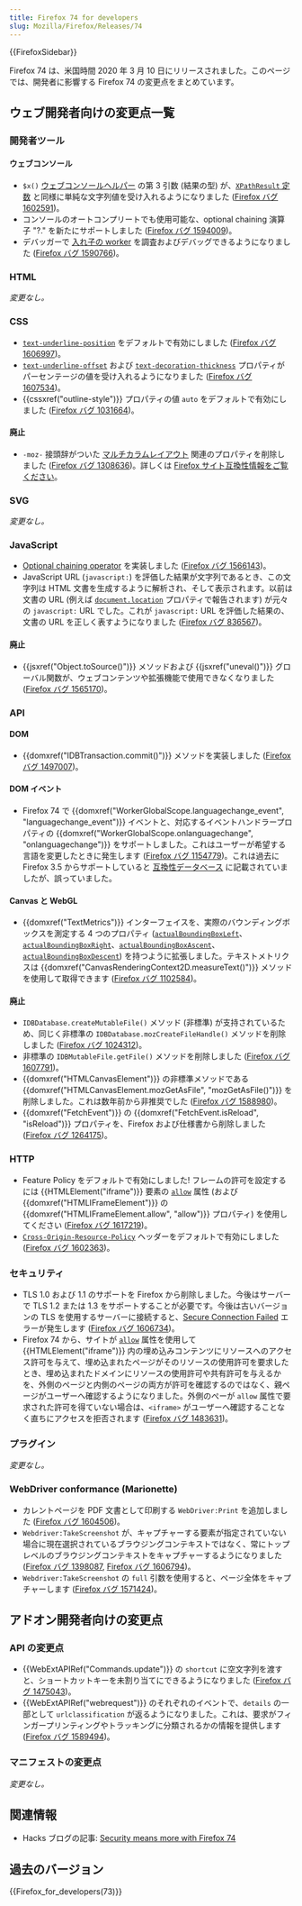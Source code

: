 ```yaml
---
title: Firefox 74 for developers
slug: Mozilla/Firefox/Releases/74
---
```


{{FirefoxSidebar}}

Firefox 74 は、米国時間 2020 年 3 月 10 日にリリースされました。このページでは、開発者に影響する Firefox 74 の変更点をまとめています。

## ウェブ開発者向けの変更点一覧

### 開発者ツール

#### ウェブコンソール

- `$x()` [ウェブコンソールヘルパー](https://firefox-source-docs.mozilla.org/devtools-user/web_console/helpers/index.html) の第 3 引数 (結果の型) が、[`XPathResult` 定数](/ja/docs/Web/API/XPathResult#Constants) と同様に単純な文字列値を受け入れるようになりました ([Firefox バグ 1602591](https://bugzil.la/1602591))。
- コンソールのオートコンプリートでも使用可能な、optional chaining 演算子 "?." を新たにサポートしました ([Firefox バグ 1594009](https://bugzil.la/1594009))。
- デバッガーで [入れ子の worker](/ja/docs/Web/API/Web_Workers_API/Using_web_workers) を調査およびデバッグできるようになりました ([Firefox バグ 1590766](https://bugzil.la/1590766))。

### HTML

_変更なし。_

### CSS

- [`text-underline-position`](/ja/docs/Web/CSS/text-underline-position) をデフォルトで有効にしました ([Firefox バグ 1606997](https://bugzil.la/1606997))。
- [`text-underline-offset`](/ja/docs/Web/CSS/text-underline-offset) および [`text-decoration-thickness`](/ja/docs/Web/CSS/text-decoration-thickness) プロパティがパーセンテージの値を受け入れるようになりました ([Firefox バグ 1607534](https://bugzil.la/1607534))。
- {{cssxref("outline-style")}} プロパティの値 `auto` をデフォルトで有効にしました ([Firefox バグ 1031664](https://bugzil.la/1031664))。

#### 廃止

- `-moz-` 接頭辞がついた [マルチカラムレイアウト](/ja/docs/Learn/CSS/CSS_layout/Multiple-column_Layout) 関連のプロパティを削除しました ([Firefox バグ 1308636](https://bugzil.la/1308636))。詳しくは [Firefox サイト互換性情報をご覧ください](https://www.fxsitecompat.dev/docs/2020/prefixed-css-multi-column-properties-have-been-removed/)。

### SVG

_変更なし。_

### JavaScript

- [Optional chaining operator](/ja/docs/Web/JavaScript/Reference/Operators/Optional_chaining) を実装しました ([Firefox バグ 1566143](https://bugzil.la/1566143))。
- JavaScript URL (`javascript:`) を評価した結果が文字列であるとき、この文字列は HTML 文書を生成するように解析され、そして表示されます。以前は文書の URL (例えば [`document.location`](/ja/docs/Web/API/Document/location) プロパティで報告されます) が元々の `javascript:` URL でした。これが `javascript:` URL を評価した結果の、文書の URL を正しく表すようになりました ([Firefox バグ 836567](https://bugzil.la/836567))。

#### 廃止

- {{jsxref("Object.toSource()")}} メソッドおよび {{jsxref("uneval()")}} グローバル関数が、ウェブコンテンツや拡張機能で使用できなくなりました ([Firefox バグ 1565170](https://bugzil.la/1565170))。

### API

#### DOM

- {{domxref("IDBTransaction.commit()")}} メソッドを実装しました ([Firefox バグ 1497007](https://bugzil.la/1497007))。

#### DOM イベント

- Firefox 74 で {{domxref("WorkerGlobalScope.languagechange_event", "languagechange_event")}} イベントと、対応するイベントハンドラープロパティの {{domxref("WorkerGlobalScope.onlanguagechange", "onlanguagechange")}} をサポートしました。これはユーザーが希望する言語を変更したときに発生します ([Firefox バグ 1154779](https://bugzil.la/1154779))。これは過去に Firefox 3.5 からサポートしていると [互換性データベース](https://github.com/mdn/browser-compat-data) に記載されていましたが、誤っていました。

#### Canvas と WebGL

- {{domxref("TextMetrics")}} インターフェイスを、実際のバウンディングボックスを測定する 4 つのプロパティ ([`actualBoundingBoxLeft`](/ja/docs/Web/API/TextMetrics/actualBoundingBoxLeft)、[`actualBoundingBoxRight`](/ja/docs/Web/API/TextMetrics/actualBoundingBoxRight)、[`actualBoundingBoxAscent`](/ja/docs/Web/API/TextMetrics/actualBoundingBoxAscent)、[`actualBoundingBoxDescent`](/ja/docs/Web/API/TextMetrics/actualBoundingBoxDescent)) を持つように拡張しました。テキストメトリクスは {{domxref("CanvasRenderingContext2D.measureText()")}} メソッドを使用して取得できます ([Firefox バグ 1102584](https://bugzil.la/1102584))。

#### 廃止

- `IDBDatabase.createMutableFile()` メソッド (非標準) が支持されているため、同じく非標準の `IDBDatabase.mozCreateFileHandle()` メソッドを削除しました ([Firefox バグ 1024312](https://bugzil.la/1024312))。
- 非標準の `IDBMutableFile.getFile()` メソッドを削除しました ([Firefox バグ 1607791](https://bugzil.la/1607791))。
- {{domxref("HTMLCanvasElement")}} の非標準メソッドである {{domxref("HTMLCanvasElement.mozGetAsFile", "mozGetAsFile()")}} を削除しました。これは数年前から非推奨でした ([Firefox バグ 1588980](https://bugzil.la/1588980))。
- {{domxref("FetchEvent")}} の {{domxref("FetchEvent.isReload", "isReload")}} プロパティを、Firefox および仕様書から削除しました ([Firefox バグ 1264175](https://bugzil.la/1264175))。

### HTTP

- Feature Policy をデフォルトで有効にしました! フレームの許可を設定するには {{HTMLElement("iframe")}} 要素の [`allow`](/ja/docs/Web/HTML/Element/iframe#allow) 属性 (および {{domxref("HTMLIFrameElement")}} の {{domxref("HTMLIFrameElement.allow", "allow")}} プロパティ) を使用してください ([Firefox バグ 1617219](https://bugzil.la/1617219))。
- [`Cross-Origin-Resource-Policy`](/ja/docs/Web/HTTP/Headers/Cross-Origin-Resource-Policy) ヘッダーをデフォルトで有効にしました ([Firefox バグ 1602363](https://bugzil.la/1602363))。

### セキュリティ

- TLS 1.0 および 1.1 のサポートを Firefox から削除しました。今後はサーバーで TLS 1.2 または 1.3 をサポートすることが必要です。今後は古いバージョンの TLS を使用するサーバーに接続すると、[Secure Connection Failed](https://support.mozilla.org/en-US/kb/secure-connection-failed-firefox-did-not-connect) エラーが発生します ([Firefox バグ 1606734](https://bugzil.la/1606734))。
- Firefox 74 から、サイトが [`allow`](/ja/docs/Web/HTML/Element/iframe#allow) 属性を使用して {{HTMLElement("iframe")}} 内の埋め込みコンテンツにリソースへのアクセス許可を与えて、埋め込まれたページがそのリソースの使用許可を要求したとき、埋め込まれたドメインにリソースの使用許可や共有許可を与えるかを、外側のページと内側のページの両方が許可を確認するのではなく、親ページがユーザーへ確認するようになりました。外側のぺーが `allow` 属性で要求された許可を得ていない場合は、`<iframe>` がユーザーへ確認することなく直ちにアクセスを拒否されます ([Firefox バグ 1483631](https://bugzil.la/1483631))。

### プラグイン

_変更なし。_

### WebDriver conformance (Marionette)

- カレントページを PDF 文書として印刷する `WebDriver:Print` を追加しました ([Firefox バグ 1604506](https://bugzil.la/1604506))。
- `Webdriver:TakeScreenshot` が、キャプチャーする要素が指定されていない場合に現在選択されているブラウジングコンテキストではなく、常にトップレベルのブラウジングコンテキストをキャプチャーするようになりました ([Firefox バグ 1398087](https://bugzil.la/1398087), [Firefox バグ 1606794](https://bugzil.la/1606794))。
- `Webdriver:TakeScreenshot` の `full` 引数を使用すると、ページ全体をキャプチャーします ([Firefox バグ 1571424](https://bugzil.la/1571424))。

## アドオン開発者向けの変更点

### API の変更点

- {{WebExtAPIRef("Commands.update")}} の `shortcut` に空文字列を渡すと、ショートカットキーを未割り当てにできるようになりました ([Firefox バグ 1475043](https://bugzil.la/1475043))。
- {{WebExtAPIRef("webrequest")}} のそれぞれのイベントで、`details` の一部として `urlclassification` が返るようになりました。これは、要求がフィンガープリンティングやトラッキングに分類されるかの情報を提供します ([Firefox バグ 1589494](https://bugzil.la/1589494))。

### マニフェストの変更点

_変更なし。_

## 関連情報

- Hacks ブログの記事: [Security means more with Firefox 74](https://hacks.mozilla.org/2020/03/security-means-more-with-firefox-74-2/)

## 過去のバージョン

{{Firefox_for_developers(73)}}
